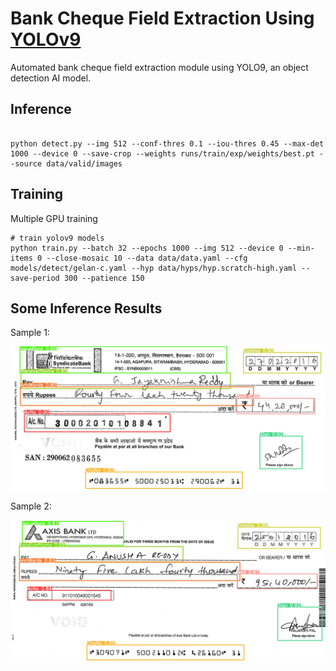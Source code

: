 # Bank Cheque Field Extraction Using [YOLOv9](https://arxiv.org/abs/2402.13616)
Automated bank cheque field extraction module using YOLO9, an object detection AI model.

## Inference

``` shell

python detect.py --img 512 --conf-thres 0.1 --iou-thres 0.45 --max-det 1000 --device 0 --save-crop --weights runs/train/exp/weights/best.pt --source data/valid/images

```

<!-- You will get the results:

```
 Average Precision  (AP) @[ IoU=0.50:0.95 | area=   all | maxDets=100 ] = 0.530
 Average Precision  (AP) @[ IoU=0.50      | area=   all | maxDets=100 ] = 0.702
 Average Precision  (AP) @[ IoU=0.75      | area=   all | maxDets=100 ] = 0.578
 Average Precision  (AP) @[ IoU=0.50:0.95 | area= small | maxDets=100 ] = 0.362
 Average Precision  (AP) @[ IoU=0.50:0.95 | area=medium | maxDets=100 ] = 0.585
 Average Precision  (AP) @[ IoU=0.50:0.95 | area= large | maxDets=100 ] = 0.693
 Average Recall     (AR) @[ IoU=0.50:0.95 | area=   all | maxDets=  1 ] = 0.392
 Average Recall     (AR) @[ IoU=0.50:0.95 | area=   all | maxDets= 10 ] = 0.652
 Average Recall     (AR) @[ IoU=0.50:0.95 | area=   all | maxDets=100 ] = 0.702
 Average Recall     (AR) @[ IoU=0.50:0.95 | area= small | maxDets=100 ] = 0.541
 Average Recall     (AR) @[ IoU=0.50:0.95 | area=medium | maxDets=100 ] = 0.760
 Average Recall     (AR) @[ IoU=0.50:0.95 | area= large | maxDets=100 ] = 0.844
``` -->


## Training

<!-- Single GPU training

``` shell
# train yolov9 models
python train_dual.py --workers 8 --device 0 --batch 16 --data data/data.yaml --img 640 --cfg models/detect/yolov9-c.yaml --weights '' --name yolov9-c --hyp hyp.scratch-high.yaml --min-items 0 --epochs 500 --close-mosaic 15

# train gelan models
# python train.py --workers 8 --device 0 --batch 32 --data data/coco.yaml --img 640 --cfg models/detect/gelan-c.yaml --weights '' --name gelan-c --hyp hyp.scratch-high.yaml --min-items 0 --epochs 500 --close-mosaic 15
``` -->

Multiple GPU training

``` shell
# train yolov9 models
python train.py --batch 32 --epochs 1000 --img 512 --device 0 --min-items 0 --close-mosaic 10 --data data/data.yaml --cfg models/detect/gelan-c.yaml --hyp data/hyps/hyp.scratch-high.yaml --save-period 300 --patience 150
```

## Some Inference Results

Sample 1:

![Sample for Syndicate Bank](runs/detect/exp_4_1002_images/Cheque002.jpg)

Sample 2:

![Sample for Axis Bank](runs/detect/exp_4_1002_images/Cheque034.jpg)